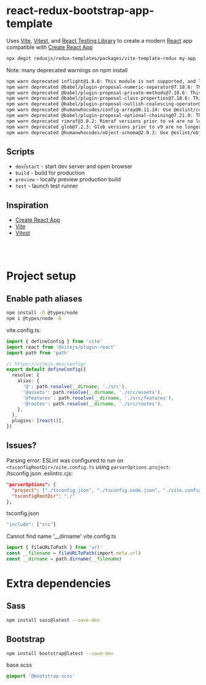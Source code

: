 # react-redux-bootstrap-app-template

Uses [Vite](https://vitejs.dev/), [Vitest](https://vitest.dev/), and [React Testing Library](https://github.com/testing-library/react-testing-library) to create a modern [React](https://react.dev/) app compatible with [Create React App](https://create-react-app.dev/)

```sh
npx degit reduxjs/redux-templates/packages/vite-template-redux my-app
```

Note: many deprecated warnings on npm install
```sh
npm warn deprecated inflight@1.0.6: This module is not supported, and leaks memory. Do not use it. Check out lru-cache if you want a good and tested way to coalesce async requests by a key value, which is much more comprehensive and powerful.
npm warn deprecated @babel/plugin-proposal-numeric-separator@7.18.6: This proposal has been merged to the ECMAScript standard and thus this plugin is no longer maintained. Please use @babel/plugin-transform-numeric-separator instead.
npm warn deprecated @babel/plugin-proposal-private-methods@7.18.6: This proposal has been merged to the ECMAScript standard and thus this plugin is no longer maintained. Please use @babel/plugin-transform-private-methods instead.
npm warn deprecated @babel/plugin-proposal-class-properties@7.18.6: This proposal has been merged to the ECMAScript standard and thus this plugin is no longer maintained. Please use @babel/plugin-transform-class-properties instead.
npm warn deprecated @babel/plugin-proposal-nullish-coalescing-operator@7.18.6: This proposal has been merged to the ECMAScript standard and thus this plugin is no longer maintained. Please use @babel/plugin-transform-nullish-coalescing-operator instead.
npm warn deprecated @humanwhocodes/config-array@0.11.14: Use @eslint/config-array instead
npm warn deprecated @babel/plugin-proposal-optional-chaining@7.21.0: This proposal has been merged to the ECMAScript standard and thus this plugin is no longer maintained. Please use @babel/plugin-transform-optional-chaining instead.
npm warn deprecated rimraf@3.0.2: Rimraf versions prior to v4 are no longer supported
npm warn deprecated glob@7.2.3: Glob versions prior to v9 are no longer supported
npm warn deprecated @humanwhocodes/object-schema@2.0.3: Use @eslint/object-schema instead
```

## Scripts

- `dev`/`start` - start dev server and open browser
- `build` - build for production
- `preview` - locally preview production build
- `test` - launch test runner

## Inspiration

- [Create React App](https://github.com/facebook/create-react-app/tree/main/packages/cra-template)
- [Vite](https://github.com/vitejs/vite/tree/main/packages/create-vite/template-react)
- [Vitest](https://github.com/vitest-dev/vitest/tree/main/examples/react-testing-lib)

<br /><br />

# Project setup

## Enable path aliases

```sh
npm install -D @types/node
npm i @types/node -D
```

vite.config.ts:
```ts
import { defineConfig } from 'vite'
import react from '@vitejs/plugin-react'
import path from 'path'

// https://vitejs.dev/config/
export default defineConfig({
  resolve: {
    alias: {
      '@': path.resolve(__dirname, './src'),
      '@assets': path.resolve(__dirname, './src/assets'),
      '@features': path.resolve(__dirname, './src/features'),
      '@routes': path.resolve(__dirname, './src/routes'),
    },
  },
  plugins: [react()],
})
```
## Issues?
Parsing error: ESLint was configured to run on `<tsconfigRootDir>/vite.config.ts` using `parserOptions.project`: <tsconfigRootDir>/tsconfig.json
.eslintrc.cjs:
```json
"parserOptions": {
  "project": ["./tsconfig.json", "./tsconfig.node.json", "./vite.config.ts"],
  "tsconfigRootDir": "./"
},
```
tsconfig.json
```ts
"include": ["src"]
```

Cannot find name '__dirname'
vite.config.ts
```ts
import { fileURLToPath } from 'url'
const __filename = fileURLToPath(import.meta.url)
const __dirname = path.dirname(__filename)
```

# Extra dependencies

## Sass
```sh
npm install sass@latest --save-dev
```
## Bootstrap
```sh
npm install bootstrap@latest --save-dev
```

base.scss
```scss
@import '@bootstrap-scss'

```

